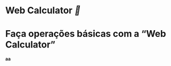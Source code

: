 # <strong>Web Calculator</strong> <i>🧮</i>

# Faça operações básicas com a <q><strong>Web Calculator<strong></q>

aa